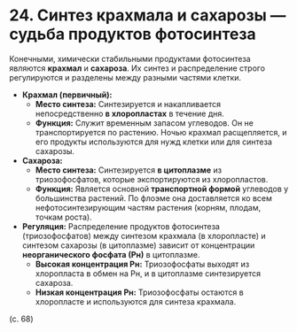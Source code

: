 # 24. Синтез крахмала и сахарозы — судьба продуктов фотосинтеза

Конечными, химически стабильными продуктами фотосинтеза являются **крахмал** и **сахароза**. Их синтез и распределение строго регулируются и разделены между разными частями клетки.

*   **Крахмал (первичный):**
    *   **Место синтеза:** Синтезируется и накапливается непосредственно **в хлоропластах** в течение дня.
    *   **Функция:** Служит временным запасом углеводов. Он не транспортируется по растению. Ночью крахмал расщепляется, и его продукты используются для нужд клетки или для синтеза сахарозы.
*   **Сахароза:**
    *   **Место синтеза:** Синтезируется **в цитоплазме** из триозофосфатов, которые экспортируются из хлоропластов.
    *   **Функция:** Является основной **транспортной формой** углеводов у большинства растений. По флоэме она доставляется ко всем нефотосинтезирующим частям растения (корням, плодам, точкам роста).
*   **Регуляция:** Распределение продуктов фотосинтеза (триозофосфатов) между синтезом крахмала (в хлоропласте) и синтезом сахарозы (в цитоплазме) зависит от концентрации **неорганического фосфата (Рн)** в цитоплазме.
    *   **Высокая концентрация Рн:** Триозофосфаты выходят из хлоропласта в обмен на Рн, и в цитоплазме синтезируется сахароза.
    *   **Низкая концентрация Рн:** Триозофосфаты остаются в хлоропласте и используются для синтеза крахмала.

(с. 68)
